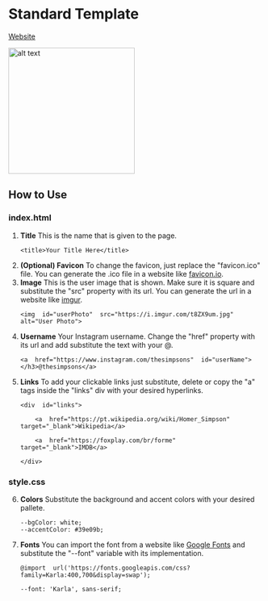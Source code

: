 # Standard Template

[Website](https://michaelbarney.github.io/LinkFree/Templates/Standard/)

<img src="https://i.imgur.com/B4LX0kY.png" alt="alt text" width="250px">

## How to Use
### index.html
 1. **Title**
    This is the name that is given to the page.
	   ```
	   <title>Your Title Here</title>
	   ```
 2. **(Optional) Favicon** 
	To change the favicon, just replace the "favicon.ico" file. You can generate the .ico file in a website like [favicon.io](https://favicon.io/).
 3. **Image**
	 This is the user image that is shown. Make sure it is square and substitute the "src" property with its url. You can generate the url in a website like [imgur](https://imgur.com/).
	```
	<img  id="userPhoto"  src="https://i.imgur.com/t8ZX9um.jpg"  alt="User Photo">
	```
 4. **Username**
	Your Instagram username. Change the "href" property with its url and add substitute the text with your @.
	```
	<a  href="https://www.instagram.com/thesimpsons"  id="userName"></h3>@thesimpsons</a>
	```
 5. **Links**
 To add your clickable links just substitute, delete or copy the "a" tags inside the "links" div with your desired hyperlinks.
	```
	<div  id="links">

		<a  href="https://pt.wikipedia.org/wiki/Homer_Simpson"  target="_blank">Wikipedia</a>

		<a  href="https://foxplay.com/br/forme"  target="_blank">IMDB</a>

	</div>
	```
### style.css
 6. **Colors**
	 Substitute the background and accent colors with your desired pallete.
	 ```
	 --bgColor: white;
	--accentColor: #39e09b;
	 ```
 7. **Fonts**
	 You can import the font from a website like [Google Fonts](https://fonts.google.com/) and substitute the "--font" variable with its implementation.
	 ```
	 @import  url('https://fonts.googleapis.com/css?family=Karla:400,700&display=swap');
	 
	 --font: 'Karla', sans-serif;
	 ```
